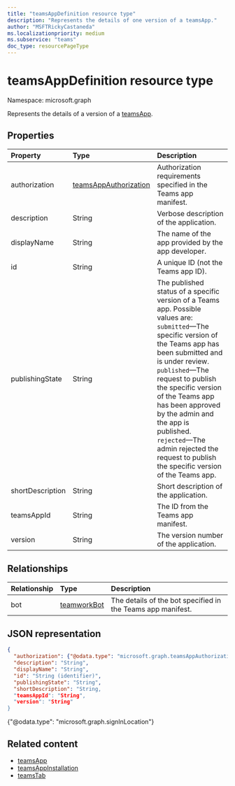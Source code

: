 ```yaml
---
title: "teamsAppDefinition resource type"
description: "Represents the details of one version of a teamsApp."
author: "MSFTRickyCastaneda"
ms.localizationpriority: medium
ms.subservice: "teams"
doc_type: resourcePageType
---
```


# teamsAppDefinition resource type

Namespace: microsoft.graph

Represents the details of a version of a [teamsApp](teamsapp.md).

## Properties

| Property            | Type     | Description |
|:------------------- |:-------- |:----------- |
| authorization       | [teamsAppAuthorization](../resources/teamsappauthorization.md)| Authorization requirements specified in the Teams app manifest.|
| description         | String   | Verbose description of the application. |
| displayName         | String   | The name of the app provided by the app developer. |
| id                  | String   | A unique ID (not the Teams app ID). |
| publishingState| String |The published status of a specific version of a Teams app. Possible values are:</br>`submitted`—The specific version of the Teams app has been submitted and is under review. </br>`published`—The request to publish the specific version of the Teams app has been approved by the admin and the app is published. </br> `rejected`—The admin rejected the request to publish the specific version of the Teams app. |
| shortDescription    | String   | Short description of the application. |
| teamsAppId          | String   | The ID from the Teams app manifest. |
| version             | String   | The version number of the application. |

## Relationships

| Relationship | Type | Description |
|:---------------|:--------|:----------|
|bot|[teamworkBot](teamworkbot.md) | The details of the bot specified in the Teams app manifest. |

## JSON representation

<!-- {
  "blockType": "resource",
  "@odata.type": "microsoft.graph.teamsAppDefinition",
  "baseType": "microsoft.graph.entity"
}-->

```json
{
  "authorization": {"@odata.type": "microsoft.graph.teamsAppAuthorization"},
  "description": "String",
  "displayName": "String",
  "id": "String (identifier)",
  "publishingState": "String",
  "shortDescription": "String,
  "teamsAppId": "String",
  "version": "String"
}
```

{"@odata.type": "microsoft.graph.signInLocation"}

## Related content

- [teamsApp](teamsapp.md)
- [teamsAppInstallation](teamsappinstallation.md)
- [teamsTab](../resources/teamstab.md)

<!-- uuid: 8fcb5dbc-d5aa-4681-8e31-b001d5168d79
2015-10-25 14:57:30 UTC -->
<!-- {
  "type": "#page.annotation",
  "description": "teamsApp resource",
  "keywords": "",
  "section": "documentation",
  "tocPath": ""
}-->
